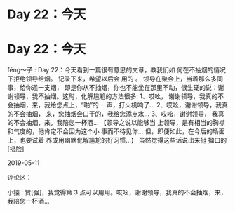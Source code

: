 # Day 22：今天

# Day 22：今天

fēng～子 : Day 22：今天看到一篇很有意思的文章，教我们如 何在不抽烟的情况下拒绝领导给烟。 记录下来，希望以后会 用的 。 领导在聚会上，当着那么多同事，给你递一支烟， 即是你从不抽烟，你也不能坐在那里不动，很生硬的说：谢 谢领导，我不抽烟。这时，化解尴尬的方法很多: 1、哎吆， 谢谢领导，我真的不会抽烟，来，我给您点上，“啪”的一 声，打火机响了... 2、哎吆，谢谢领导，我真的不会抽烟， 来，您抽烟会口干的，我给您添点水... 3、哎吆，谢谢领导， 我真的不会抽烟，来，我陪您一杯酒... 【领导之说以能够当 上领导，是有相当的胸襟和气度的，他肯定不会因为这个小 事而不待见你... 但，即便如此，在今后的场面上，也要试着 养成用幽默化解尴尬的好习惯...】 虽然觉得这些话说出来挺 拗口的[捂脸]

2019-05-11

评论区：

小猿 : 赞[强]，我觉得第 3 点可以用用。哎吆，谢谢领导，我真的不会抽烟，来，我陪您一杯酒...